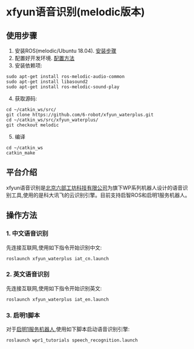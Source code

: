 # xfyun语音识别(melodic版本)

## 使用步骤

1. 安装ROS(melodic/Ubuntu 18.04). [安装步骤](http://wiki.ros.org/melodic/Installation/Ubuntu)
2. 配置好开发环境. [配置方法](http://wiki.ros.org/ROS/Tutorials/InstallingandConfiguringROSEnvironment)
3. 安装依赖项:
```
sudo apt-get install ros-melodic-audio-common
sudo apt-get install libasound2
sudo apt-get install ros-melodic-sound-play
```
4. 获取源码:
```
cd ~/catkin_ws/src/
git clone https://github.com/6-robot/xfyun_waterplus.git
cd ~/catkin_ws/src/xfyun_waterplus/
git checkout melodic
```
5. 编译
```
cd ~/catkin_ws
catkin_make
```

## 平台介绍
xfyun语音识别是[北京六部工坊科技有限公司](http://www.6-robot.com)为旗下WP系列机器人设计的语音识别工具,使用的是科大讯飞的云识别引擎。目前支持启智ROS和启明1服务机器人。

## 操作方法

### 1. 中文语音识别
先连接互联网,使用如下指令开始识别中文:
```
roslaunch xfyun_waterplus iat_cn.launch
```
### 2. 英文语音识别
先连接互联网,使用如下指令开始识别英文:
```
roslaunch xfyun_waterplus iat_en.launch
```
### 3. 启明1脚本
对于[启明1服务机器人](https://github.com/6-robot/wpr1),使用如下脚本启动语音识别引擎:
```
roslaunch wpr1_tutorials speech_recognition.launch
```


